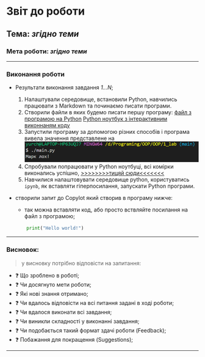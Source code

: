 # Звіт до роботи
## Тема: _згідно теми_
### Мета роботи: _згідно теми_

---
### Виконання роботи
* Результати виконання завдання *1...N*;
    1. Налаштували середовище, встановили Python, навчились працювати з Markdown та починаємо писати програми.
    1. Створили файли в яких будемо писати першу програму: [файл з програмою на Python](main.py)
    [Python ноутбук з інтерактивним виконнаням коду](note.ipynb)
    1. Запустили програму за допомогою різних способів і програма вивела значення представлене на ![](1.png)
    1. Спробували попрацювати у Python ноутбуці, всі комірки виконались успішно, [>>>>>>>>тицяй сюди<<<<<<<](note.ipynb)
    1. Навчилися налаштовувати середовище python, користуватись `ipynb`, як вставляти гіперпосилання, запускати Python програми.

* створили запит до Copylot який створив в програму нижче:
    - так можна вставляти код, або просто вствляйте посилання на файл з програмою;
    ```python
        print("Hello world!")
    ```

---
### Висновок:
> у висновку потрібно відповісти на запитання:

- :question: Що зроблено в роботі;
- :question: Чи досягнуто мети роботи;
- :question: Які нові знання отримано;
- :question: Чи вдалось відповісти на всі питання задані в ході роботи;
- :question: Чи вдалося виконати всі завдання;
- :question: Чи виникли складності у виконанні завдання;
- :question: Чи подобається такий формат здачі роботи (Feedback);
- :question: Побажання для покращення (Suggestions);

---